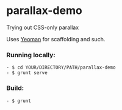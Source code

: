 parallax-demo
=============

Trying out CSS-only parallax

Uses [Yeoman](http://yeoman.io/) for scaffolding and such.


### Running locally:
```
- $ cd YOUR/DIRECTORY/PATH/parallax-demo
- $ grunt serve
```

### Build:
```
- $ grunt
```